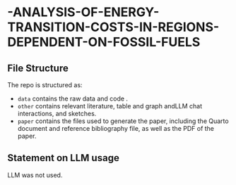 # -ANALYSIS-OF-ENERGY-TRANSITION-COSTS-IN-REGIONS-DEPENDENT-ON-FOSSIL-FUELS


## File Structure

The repo is structured as:

-   `data` contains the raw data and code .
-   `other` contains relevant literature, table and graph andLLM chat interactions, and sketches.
-   `paper` contains the files used to generate the paper, including the Quarto document and reference bibliography file, as well as the PDF of the paper. 



## Statement on LLM usage

LLM was not used.